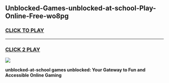 
## Unblocked-Games-unblocked-at-school-Play-Online-Free-wo8pg
<h3>
<a href="https://premium76.site?title=unblocked-at-school&ref=26A">CLICK TO PLAY</a></h3>
<hr>

<h3>
<a href="https://premium76.site?title=unblocked-at-school&ref=26A">CLICK 2 PLAY</a>
  
</h3>

<a href="https://premium76.site?title=unblocked-at-school&ref=26A"><img src="https://clearcache.store/games.png"></a>


**unblocked-at-school games unblocked: Your Gateway to Fun and Accessible Online Gaming**

